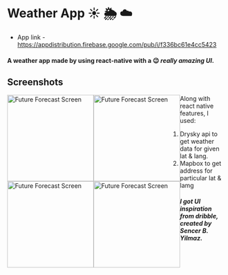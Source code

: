 # Weather App :sunny: :sun_behind_rain_cloud: :cloud:
- App link - https://appdistribution.firebase.google.com/pub/i/f336bc61e4cc5423
#### A weather app made by using react-native with a :wink: *really amazing UI*.

## Screenshots

<img src="https://i.ibb.co/F5xxNcs/Img2.jpg" 
     alt="Future Forecast Screen"  
     style="float: left" 
     width="200px"/><img src="https://i.ibb.co/yBJ1JnG/Img3.jpg" 
     alt="Future Forecast Screen" 
     width="200px" 
     style="float:left"/><img src="https://i.ibb.co/D7nqRRK/Img4.jpg" 
     alt="Future Forecast Screen" 
     width="200px" 
     style="float:left"/><img src="https://i.ibb.co/mC8YWC6/Img1.jpg" 
     alt="Future Forecast Screen" 
     width="200px" 
     style="float:left"/>

Along with react native features, I used:
1. Drysky api to get weather data for given lat & lang.
2. Mapbox to get address for particular lat & lamg

##### I got UI inspiration from dribble, created by Sencer B. Yilmaz.
